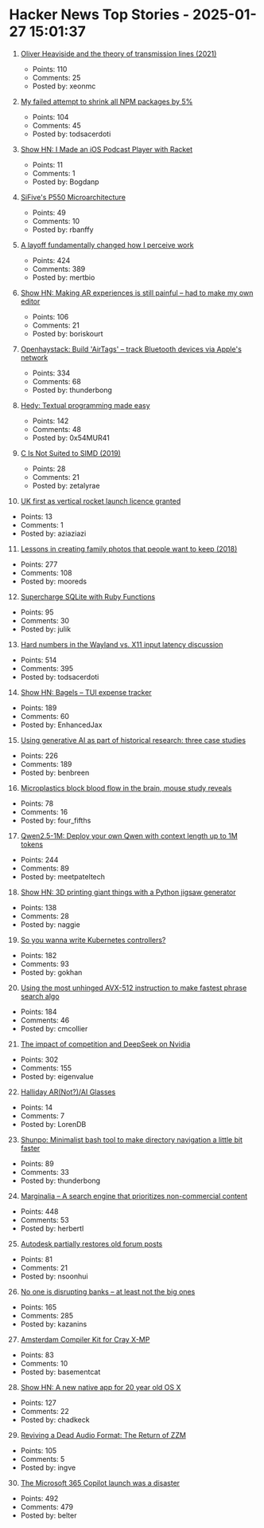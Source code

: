 # Hacker News Top Stories - 2025-01-27 15:01:37

1. [Oliver Heaviside and the theory of transmission lines (2021)](https://www.pa3fwm.nl/technotes/tn28-heaviside-transmission-lines.html)
   - Points: 110
   - Comments: 25
   - Posted by: xeonmc

2. [My failed attempt to shrink all NPM packages by 5%](https://evanhahn.com/my-failed-attempt-to-shrink-all-npm-packages-by-5-percent/)
   - Points: 104
   - Comments: 45
   - Posted by: todsacerdoti

3. [Show HN: I Made an iOS Podcast Player with Racket](https://defn.io/2024/11/16/podcatcher/)
   - Points: 11
   - Comments: 1
   - Posted by: Bogdanp

4. [SiFive's P550 Microarchitecture](https://chipsandcheese.com/p/inside-sifives-p550-microarchitecture)
   - Points: 49
   - Comments: 10
   - Posted by: rbanffy

5. [A layoff fundamentally changed how I perceive work](https://mertbulan.com/2025/01/26/once-you-are-laid-off-you-will-never-be-the-same-again/)
   - Points: 424
   - Comments: 389
   - Posted by: mertbio

6. [Show HN: Making AR experiences is still painful – had to make my own editor](https://ordinary.space/)
   - Points: 106
   - Comments: 21
   - Posted by: boriskourt

7. [Openhaystack: Build 'AirTags' – track Bluetooth devices via Apple's network](https://github.com/seemoo-lab/openhaystack)
   - Points: 334
   - Comments: 68
   - Posted by: thunderbong

8. [Hedy: Textual programming made easy](https://www.hedy.org/)
   - Points: 142
   - Comments: 48
   - Posted by: 0x54MUR41

9. [C Is Not Suited to SIMD (2019)](http://blog.vmchale.com/article/notes-c-simd)
   - Points: 28
   - Comments: 21
   - Posted by: zetalyrae

10. [UK first as vertical rocket launch licence granted](https://www.bbc.com/news/articles/c4gzl9dz5rdo)
   - Points: 13
   - Comments: 1
   - Posted by: aziaziazi

11. [Lessons in creating family photos that people want to keep (2018)](https://estherschindler.medium.com/the-old-family-photos-project-lessons-in-creating-family-photos-that-people-want-to-keep-ea3909129943)
   - Points: 277
   - Comments: 108
   - Posted by: mooreds

12. [Supercharge SQLite with Ruby Functions](https://blog.julik.nl/2025/01/supercharge-sqlite-with-ruby-functions)
   - Points: 95
   - Comments: 30
   - Posted by: julik

13. [Hard numbers in the Wayland vs. X11 input latency discussion](https://mort.coffee/home/wayland-input-latency/)
   - Points: 514
   - Comments: 395
   - Posted by: todsacerdoti

14. [Show HN: Bagels – TUI expense tracker](https://github.com/EnhancedJax/Bagels)
   - Points: 189
   - Comments: 60
   - Posted by: EnhancedJax

15. [Using generative AI as part of historical research: three case studies](https://resobscura.substack.com/p/the-leading-ai-models-are-now-very)
   - Points: 226
   - Comments: 189
   - Posted by: benbreen

16. [Microplastics block blood flow in the brain, mouse study reveals](https://www.nature.com/articles/d41586-025-00178-0)
   - Points: 78
   - Comments: 16
   - Posted by: four_fifths

17. [Qwen2.5-1M: Deploy your own Qwen with context length up to 1M tokens](https://qwenlm.github.io/blog/qwen2.5-1m/)
   - Points: 244
   - Comments: 89
   - Posted by: meetpateltech

18. [Show HN: 3D printing giant things with a Python jigsaw generator](https://calbryant.uk/blog/3d-printing-giant-things-with-jigsaw-generator/)
   - Points: 138
   - Comments: 28
   - Posted by: naggie

19. [So you wanna write Kubernetes controllers?](https://ahmet.im/blog/controller-pitfalls/)
   - Points: 182
   - Comments: 93
   - Posted by: gokhan

20. [Using the most unhinged AVX-512 instruction to make fastest phrase search algo](https://gab-menezes.github.io/2025/01/13/using-the-most-unhinged-avx-512-instruction-to-make-the-fastest-phrase-search-algo.html)
   - Points: 184
   - Comments: 46
   - Posted by: cmcollier

21. [The impact of competition and DeepSeek on Nvidia](https://youtubetranscriptoptimizer.com/blog/05_the_short_case_for_nvda)
   - Points: 302
   - Comments: 155
   - Posted by: eigenvalue

22. [Halliday AR(Not?)/AI Glasses](https://kguttag.com/2025/01/25/halliday-arnot-ai-glasses/)
   - Points: 14
   - Comments: 7
   - Posted by: LorenDB

23. [Shunpo: Minimalist bash tool to make directory navigation a little bit faster](https://github.com/egurapha/Shunpo)
   - Points: 89
   - Comments: 33
   - Posted by: thunderbong

24. [Marginalia – A search engine that prioritizes non-commercial content](https://marginalia-search.com/)
   - Points: 448
   - Comments: 53
   - Posted by: herbertl

25. [Autodesk partially restores old forum posts](https://forums.autodesk.com/t5/community-announcements/update-on-archiving-idea-boards-and-forums/td-p/13276594)
   - Points: 81
   - Comments: 21
   - Posted by: nsoonhui

26. [No one is disrupting banks – at least not the big ones](https://www.popularfintech.com/p/no-one-is-disrupting-banks)
   - Points: 165
   - Comments: 285
   - Posted by: kazanins

27. [Amsterdam Compiler Kit for Cray X-MP](https://github.com/kej715/ack)
   - Points: 83
   - Comments: 10
   - Posted by: basementcat

28. [Show HN: A new native app for 20 year old OS X](https://uppercut.chadbibler.com)
   - Points: 127
   - Comments: 22
   - Posted by: chadkeck

29. [Reviving a Dead Audio Format: The Return of ZZM](https://nicole.express/2025/zoo-of-zero-motivation.html)
   - Points: 105
   - Comments: 5
   - Posted by: ingve

30. [The Microsoft 365 Copilot launch was a disaster](https://www.zdnet.com/home-and-office/work-life/the-microsoft-365-copilot-launch-was-a-total-disaster/)
   - Points: 492
   - Comments: 479
   - Posted by: belter

